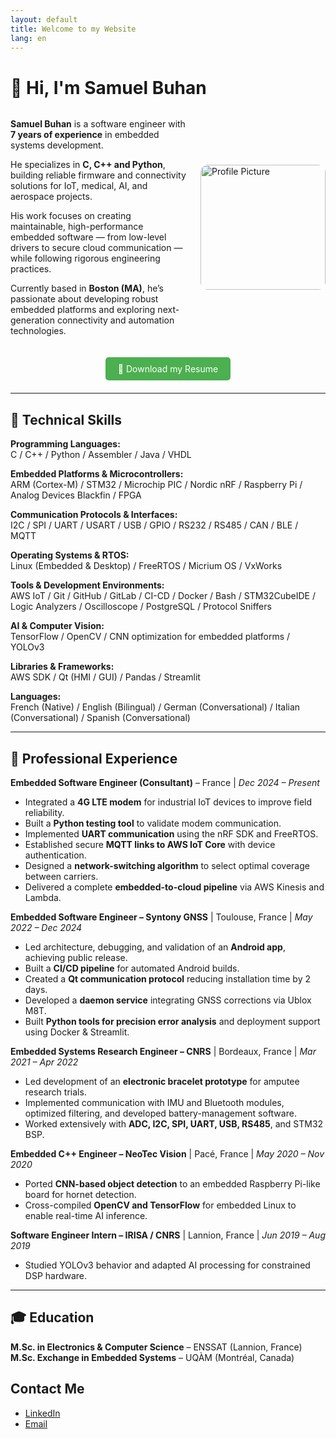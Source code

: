 ```yaml
---
layout: default
title: Welcome to my Website
lang: en
---
```


# 👋 Hi, I'm Samuel Buhan

<div style="display:flex; align-items:center; gap:20px; flex-wrap:wrap;">
  <div style="flex:1; min-width:250px;">
    <p><strong>Samuel Buhan</strong> is a software engineer with <strong>7 years of experience</strong> in embedded systems development.</p>
    <p>He specializes in <strong>C, C++ and Python</strong>, building reliable firmware and connectivity solutions for IoT, medical, AI, and aerospace projects.</p>
    <p>His work focuses on creating maintainable, high-performance embedded software — from low-level drivers to secure cloud communication — while following rigorous engineering practices.</p>
    <p>Currently based in <strong>Boston (MA)</strong>, he’s passionate about developing robust embedded platforms and exploring next-generation connectivity and automation technologies.</p>
  </div>
  <div>
    <img src="img/Lelouch.PNG" alt="Profile Picture" style="width:200px; border-radius:12px;">
  </div>
</div>


<div style="text-align: center; margin: 20px 0;">
    <a href="assets/resume_software_engineer.pdf" class="button" style="display: inline-block; padding: 10px 20px; background-color: #4CAF50; color: white; text-decoration: none; border-radius: 5px;" download>📄 Download my Resume</a>
</div>

----
## 🧰 Technical Skills

**Programming Languages:**  
C / C++ / Python / Assembler / Java / VHDL  

**Embedded Platforms & Microcontrollers:**  
ARM (Cortex-M) / STM32 / Microchip PIC / Nordic nRF / Raspberry Pi / Analog Devices Blackfin / FPGA  

**Communication Protocols & Interfaces:**  
I2C / SPI / UART / USART / USB / GPIO / RS232 / RS485 / CAN / BLE / MQTT  

**Operating Systems & RTOS:**  
Linux (Embedded & Desktop) / FreeRTOS / Micrium OS / VxWorks  

**Tools & Development Environments:**  
AWS IoT / Git / GitHub / GitLab / CI-CD / Docker / Bash / STM32CubeIDE / Logic Analyzers / Oscilloscope / PostgreSQL / Protocol Sniffers  

**AI & Computer Vision:**  
TensorFlow / OpenCV / CNN optimization for embedded platforms / YOLOv3  

**Libraries & Frameworks:**  
AWS SDK / Qt (HMI / GUI) / Pandas / Streamlit  

**Languages:**  
French (Native) / English (Bilingual) / German (Conversational) / Italian (Conversational) / Spanish (Conversational)

---

## 💼 Professional Experience

**Embedded Software Engineer (Consultant)** – France  |  *Dec 2024 – Present*  
- Integrated a **4G LTE modem** for industrial IoT devices to improve field reliability.  
- Built a **Python testing tool** to validate modem communication.  
- Implemented **UART communication** using the nRF SDK and FreeRTOS.  
- Established secure **MQTT links to AWS IoT Core** with device authentication.  
- Designed a **network-switching algorithm** to select optimal coverage between carriers.  
- Delivered a complete **embedded-to-cloud pipeline** via AWS Kinesis and Lambda.

**Embedded Software Engineer – Syntony GNSS** | Toulouse, France  |  *May 2022 – Dec 2024*  
- Led architecture, debugging, and validation of an **Android app**, achieving public release.  
- Built a **CI/CD pipeline** for automated Android builds.  
- Created a **Qt communication protocol** reducing installation time by 2 days.  
- Developed a **daemon service** integrating GNSS corrections via Ublox M8T.  
- Built **Python tools for precision error analysis** and deployment support using Docker & Streamlit.  

**Embedded Systems Research Engineer – CNRS** | Bordeaux, France  |  *Mar 2021 – Apr 2022*  
- Led development of an **electronic bracelet prototype** for amputee research trials.  
- Implemented communication with IMU and Bluetooth modules, optimized filtering, and developed battery-management software.  
- Worked extensively with **ADC, I2C, SPI, UART, USB, RS485**, and STM32 BSP.  

**Embedded C++ Engineer – NeoTec Vision** | Pacé, France  |  *May 2020 – Nov 2020*  
- Ported **CNN-based object detection** to an embedded Raspberry Pi-like board for hornet detection.  
- Cross-compiled **OpenCV and TensorFlow** for embedded Linux to enable real-time AI inference.  

**Software Engineer Intern – IRISA / CNRS** | Lannion, France  |  *Jun 2019 – Aug 2019*  
- Studied YOLOv3 behavior and adapted AI processing for constrained DSP hardware.  

---

## 🎓 Education

**M.Sc. in Electronics & Computer Science** – ENSSAT (Lannion, France)  
**M.Sc. Exchange in Embedded Systems** – UQÀM (Montréal, Canada)


## Contact Me

- [<i class="fab fa-linkedin"></i> LinkedIn](https://www.linkedin.com/in/samuel-buhan-798529175)
- [<i class="fa fa-envelope"></i> Email](mailto:samuelbuhan@gmail.com)